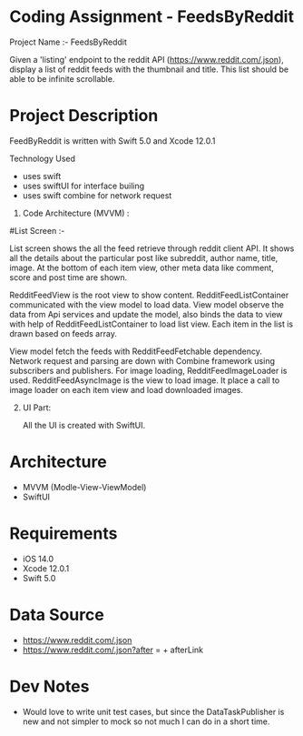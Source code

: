 # Coding Assignment - FeedsByReddit

Project Name :-   FeedsByReddit

Given a 'listing' endpoint to the reddit API (https://www.reddit.com/.json), display a list of reddit feeds with the thumbnail and title. This list should be able to be infinite scrollable.


# Project Description


FeedByReddit is written with Swift 5.0 and Xcode 12.0.1

Technology Used
- uses swift 
- uses swiftUI for interface builing
- uses swift combine for network request

1.  Code Architecture (MVVM) :
   
   #List Screen :-
   
   List screen shows the all the feed retrieve through reddit client API. It shows all the details about the particular post like subreddit, author name, title, image. At the bottom of each item view, other meta data like comment, score and post time are shown.

   RedditFeedView is the root view to show content. RedditFeedListContainer communicated with the view model to load data. View model observe the data from Api services and update the model, also binds the data to view with help of RedditFeedListContainer to load list view. Each item in the list is drawn based on feeds array. 

   View model fetch the feeds with RedditFeedFetchable dependency. Network request and parsing are down with Combine framework using subscribers and publishers. For image loading, RedditFeedImageLoader is used. RedditFeedAsyncImage is the view to load image. It place a call to image loader on each item view and load downloaded images. 

   
2. UI Part: 

   All the UI is created with SwiftUI.

# Architecture
* MVVM (Modle-View-ViewModel)
* SwiftUI


# Requirements
* iOS 14.0
* Xcode 12.0.1
* Swift 5.0

# Data Source
* https://www.reddit.com/.json
* https://www.reddit.com/.json?after = + afterLink


# Dev Notes
* Would love to write unit test cases, but since the DataTaskPublisher is new and not simpler to mock so not much I can do in a short time.



    
